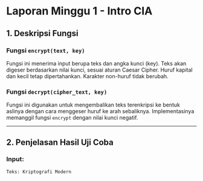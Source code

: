 # Laporan Minggu 1 - Intro CIA


## 1. Deskripsi Fungsi

### Fungsi `encrypt(text, key)`
Fungsi ini menerima input berupa teks dan angka kunci (key). Teks akan digeser berdasarkan nilai kunci, sesuai aturan Caesar Cipher. Huruf kapital dan kecil tetap dipertahankan. Karakter non-huruf tidak berubah.

### Fungsi `decrypt(cipher_text, key)`
Fungsi ini digunakan untuk mengembalikan teks terenkripsi ke bentuk aslinya dengan cara menggeser huruf ke arah sebaliknya. Implementasinya memanggil fungsi `encrypt` dengan nilai kunci negatif.

---

## 2. Penjelasan Hasil Uji Coba

### Input:
```text
Teks: Kriptografi Modern
